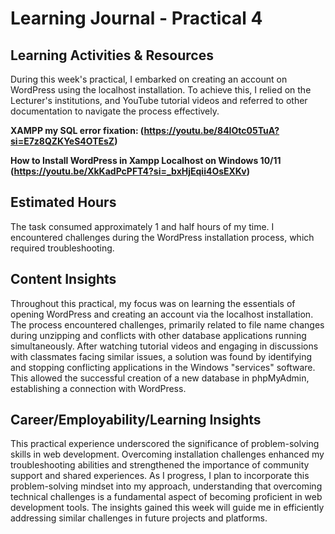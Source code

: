 # Learning Journal - Practical 4

## Learning Activities & Resources

During this week's practical, I embarked on creating an account on WordPress using the localhost installation. To achieve this, I relied on the Lecturer's institutions, and YouTube tutorial videos and referred to other documentation to navigate the process effectively.

**XAMPP my SQL error fixation: (https://youtu.be/84IOtc05TuA?si=E7z8QZKYeS4OTEsZ)**

**How to Install WordPress in Xampp Localhost on Windows 10/11 (https://youtu.be/XkKadPcPFT4?si=_bxHjEqii4OsEXKv)**

## Estimated Hours

The task consumed approximately 1 and half hours of my time. I encountered challenges during the WordPress installation process, which required troubleshooting.

## Content Insights

Throughout this practical, my focus was on learning the essentials of opening WordPress and creating an account via the localhost installation. The process encountered challenges, primarily related to file name changes during unzipping and conflicts with other database applications running simultaneously. After watching tutorial videos and engaging in discussions with classmates facing similar issues, a solution was found by identifying and stopping conflicting applications in the Windows "services" software. This allowed the successful creation of a new database in phpMyAdmin, establishing a connection with WordPress.

## Career/Employability/Learning Insights

This practical experience underscored the significance of problem-solving skills in web development. Overcoming installation challenges enhanced my troubleshooting abilities and strengthened the importance of community support and shared experiences. As I progress, I plan to incorporate this problem-solving mindset into my approach, understanding that overcoming technical challenges is a fundamental aspect of becoming proficient in web development tools. The insights gained this week will guide me in efficiently addressing similar challenges in future projects and platforms.
